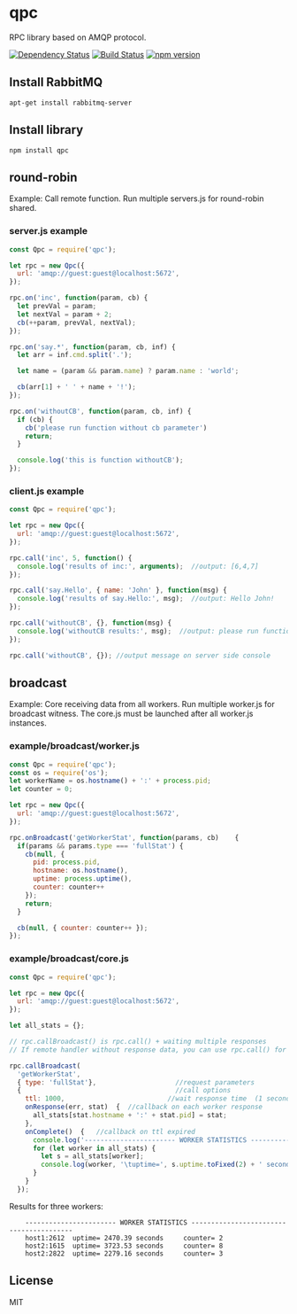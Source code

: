 # qpc

RPC library based on AMQP protocol.

[![Dependency Status](https://david-dm.org/rpcjs/qpc/status.svg?style=flat)](https://david-dm.org/rpcjs/qpc)
[![Build Status](https://travis-ci.org/rpcjs/qpc.svg?branch=master)](https://travis-ci.org/rpcjs/qpc)
[![npm version](https://badge.fury.io/js/qpc.svg)](http://badge.fury.io/js/qpc)


## Install RabbitMQ

```
apt-get install rabbitmq-server
```


## Install library

```
npm install qpc
```


## round-robin

Example: Call remote function.
Run multiple servers.js for round-robin shared.


### server.js example

```js
const Qpc = require('qpc');

let rpc = new Qpc({
  url: 'amqp://guest:guest@localhost:5672',
});

rpc.on('inc', function(param, cb) {
  let prevVal = param;
  let nextVal = param + 2;
  cb(++param, prevVal, nextVal);
});

rpc.on('say.*', function(param, cb, inf) {
  let arr = inf.cmd.split('.');

  let name = (param && param.name) ? param.name : 'world';

  cb(arr[1] + ' ' + name + '!');
});

rpc.on('withoutCB', function(param, cb, inf) {
  if (cb) {
    cb('please run function without cb parameter')
    return;
  }

  console.log('this is function withoutCB');
});
```


### client.js example

```js
const Qpc = require('qpc');

let rpc = new Qpc({
  url: 'amqp://guest:guest@localhost:5672',
});

rpc.call('inc', 5, function() {
  console.log('results of inc:', arguments);  //output: [6,4,7]
});

rpc.call('say.Hello', { name: 'John' }, function(msg) {
  console.log('results of say.Hello:', msg);  //output: Hello John!
});

rpc.call('withoutCB', {}, function(msg) {
  console.log('withoutCB results:', msg);  //output: please run function without cb parameter
});

rpc.call('withoutCB', {}); //output message on server side console
```


## broadcast

Example: Core receiving data from all workers.
Run multiple worker.js for broadcast witness.
The core.js must be launched after all worker.js instances.

### example/broadcast/worker.js

```js
const Qpc = require('qpc');
const os = require('os');
let workerName = os.hostname() + ':' + process.pid;
let counter = 0;

let rpc = new Qpc({
  url: 'amqp://guest:guest@localhost:5672',
});

rpc.onBroadcast('getWorkerStat', function(params, cb)    {
  if(params && params.type === 'fullStat') {
    cb(null, {
      pid: process.pid,
      hostname: os.hostname(),
      uptime: process.uptime(),
      counter: counter++
    });
    return;
  }

  cb(null, { counter: counter++ });
});
```

### example/broadcast/core.js

```js
const Qpc = require('qpc');

let rpc = new Qpc({
  url: 'amqp://guest:guest@localhost:5672',
});

let all_stats = {};

// rpc.callBroadcast() is rpc.call() + waiting multiple responses
// If remote handler without response data, you can use rpc.call() for initiate broadcast calls.

rpc.callBroadcast(
  'getWorkerStat',
  { type: 'fullStat'},                    //request parameters
  {                                       //call options
    ttl: 1000,                          //wait response time  (1 seconds), after run onComplete
    onResponse(err, stat)  {  //callback on each worker response
      all_stats[stat.hostname + ':' + stat.pid] = stat;
    },
    onComplete()  {   //callback on ttl expired
      console.log('----------------------- WORKER STATISTICS ----------------------------------------');
      for (let worker in all_stats) {
        let s = all_stats[worker];
        console.log(worker, '\tuptime=', s.uptime.toFixed(2) + ' seconds', '\tcounter=', s.counter);
      }
    }
  });
```

Results for three workers:
```
    ----------------------- WORKER STATISTICS ----------------------------------------
    host1:2612 	uptime= 2470.39 seconds 	counter= 2
    host2:1615 	uptime= 3723.53 seconds 	counter= 8
    host2:2822 	uptime= 2279.16 seconds 	counter= 3
```


## License

MIT
